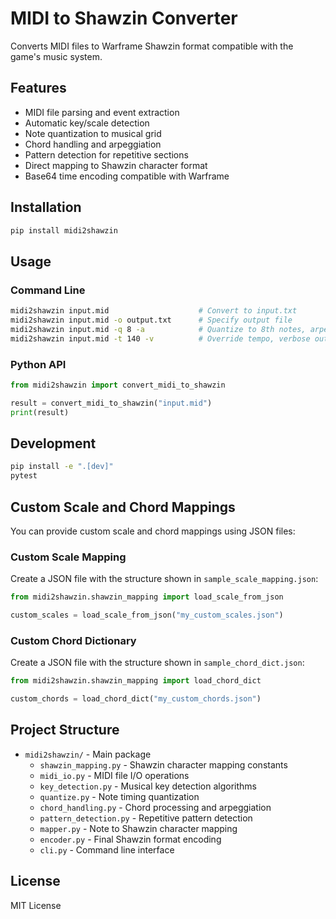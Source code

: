 # MIDI to Shawzin Converter

Converts MIDI files to Warframe Shawzin format compatible with the game's music system.

## Features

- MIDI file parsing and event extraction
- Automatic key/scale detection
- Note quantization to musical grid
- Chord handling and arpeggiation
- Pattern detection for repetitive sections
- Direct mapping to Shawzin character format
- Base64 time encoding compatible with Warframe

## Installation

```bash
pip install midi2shawzin
```

## Usage

### Command Line

```bash
midi2shawzin input.mid                    # Convert to input.txt
midi2shawzin input.mid -o output.txt      # Specify output file
midi2shawzin input.mid -q 8 -a            # Quantize to 8th notes, arpeggiate chords
midi2shawzin input.mid -t 140 -v          # Override tempo, verbose output
```

### Python API

```python
from midi2shawzin import convert_midi_to_shawzin

result = convert_midi_to_shawzin("input.mid")
print(result)
```

## Development

```bash
pip install -e ".[dev]"
pytest
```

## Custom Scale and Chord Mappings

You can provide custom scale and chord mappings using JSON files:

### Custom Scale Mapping

Create a JSON file with the structure shown in `sample_scale_mapping.json`:

```python
from midi2shawzin.shawzin_mapping import load_scale_from_json

custom_scales = load_scale_from_json("my_custom_scales.json")
```

### Custom Chord Dictionary

Create a JSON file with the structure shown in `sample_chord_dict.json`:

```python
from midi2shawzin.shawzin_mapping import load_chord_dict

custom_chords = load_chord_dict("my_custom_chords.json")
```

## Project Structure

- `midi2shawzin/` - Main package
  - `shawzin_mapping.py` - Shawzin character mapping constants
  - `midi_io.py` - MIDI file I/O operations
  - `key_detection.py` - Musical key detection algorithms
  - `quantize.py` - Note timing quantization
  - `chord_handling.py` - Chord processing and arpeggiation
  - `pattern_detection.py` - Repetitive pattern detection
  - `mapper.py` - Note to Shawzin character mapping
  - `encoder.py` - Final Shawzin format encoding
  - `cli.py` - Command line interface

## License

MIT License